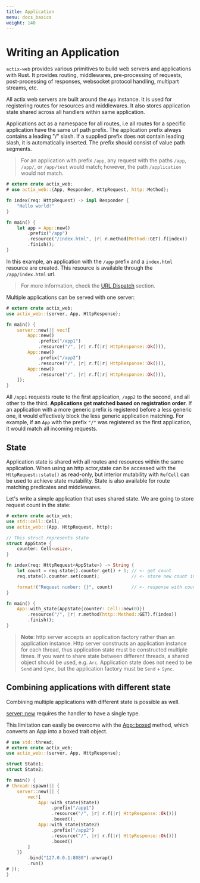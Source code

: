 ```yaml
---
title: Application
menu: docs_basics
weight: 140
---
```


# Writing an Application

`actix-web` provides various primitives to build web servers and applications with Rust.
It provides routing, middlewares, pre-processing of requests, post-processing of responses,
websocket protocol handling, multipart streams, etc.

All actix web servers are built around the `App` instance.  It is used for
registering routes for resources and middlewares.  It also stores application
state shared across all handlers within same application.

Applications act as a namespace for all routes, i.e all routes for a specific application
have the same url path prefix. The application prefix always contains a leading "/" slash.
If a supplied prefix does not contain leading slash, it is automatically inserted.
The prefix should consist of value path segments.

> For an application with prefix `/app`,
> any request with the paths `/app`, `/app/`, or `/app/test` would match;
> however, the path `/application` would not match.

```rust
# extern crate actix_web;
# use actix_web::{App, Responder, HttpRequest, http::Method};

fn index(req: HttpRequest) -> impl Responder {
    "Hello world!"
}

fn main() {
    let app = App::new()
        .prefix("/app")
        .resource("/index.html", |r| r.method(Method::GET).f(index))
        .finish();
}
```

In this example, an application with the `/app` prefix and a `index.html` resource
are created. This resource is available through the `/app/index.html` url.

> For more information, check the
> [URL Dispatch](./sec-6-url-dispatch.html#using-a-application-prefix-to-compose-applications) section.

Multiple applications can be served with one server:

```rust
# extern crate actix_web;
use actix_web::{server, App, HttpResponse};

fn main() {
    server::new(|| vec![
        App::new()
            .prefix("/app1")
            .resource("/", |r| r.f(|r| HttpResponse::Ok())),
        App::new()
            .prefix("/app2")
            .resource("/", |r| r.f(|r| HttpResponse::Ok())),
        App::new()
            .resource("/", |r| r.f(|r| HttpResponse::Ok())),
    ]);
}
```

All `/app1` requests route to the first application, `/app2` to the second, and all other to the third.
**Applications get matched based on registration order**. If an application with a more generic
prefix is registered before a less generic one, it would effectively block the less generic
application matching. For example, if an `App` with the prefix `"/"` was registered
as the first application, it would match all incoming requests.

## State

Application state is shared with all routes and resources within the same application.
When using an http actor,state can be accessed with the `HttpRequest::state()` as read-only,
but interior mutability with `RefCell` can be used to achieve state mutability.
State is also available for route matching predicates and middlewares.

Let's write a simple application that uses shared state. We are going to store request count
in the state:

```rust
# extern crate actix_web;
use std::cell::Cell;
use actix_web::{App, HttpRequest, http};

// This struct represents state
struct AppState {
    counter: Cell<usize>,
}

fn index(req: HttpRequest<AppState>) -> String {
    let count = req.state().counter.get() + 1; // <- get count
    req.state().counter.set(count);            // <- store new count in state

    format!("Request number: {}", count)       // <- response with count
}

fn main() {
    App::with_state(AppState{counter: Cell::new(0)})
        .resource("/", |r| r.method(http::Method::GET).f(index))
        .finish();
}
```

> **Note**: http server accepts an application factory rather than an application
> instance. Http server constructs an application instance for each thread, thus application state
> must be constructed multiple times. If you want to share state between different threads, a
> shared object should be used, e.g. `Arc`. Application state does not need to be `Send` and `Sync`,
> but the application factory must be `Send` + `Sync`.

## Combining applications with different state

Combining multiple applications with different state is possible as well.

[server::new](https://docs.rs/actix-web/*/actix_web/server/fn.new.html) requires the handler to have a single type. 

This limitation can easily be overcome with the [App::boxed](https://docs.rs/actix-web/*/actix_web/struct.App.html#method.boxed) method, which converts an App into a boxed trait object.

```rust
# use std::thread;
# extern crate actix_web;
use actix_web::{server, App, HttpResponse};

struct State1;
struct State2;

fn main() {
# thread::spawn(|| {
    server::new(|| {
        vec![
            App::with_state(State1)
                 .prefix("/app1")
                 .resource("/", |r| r.f(|r| HttpResponse::Ok()))
                 .boxed(),
            App::with_state(State2)
                 .prefix("/app2")
                 .resource("/", |r| r.f(|r| HttpResponse::Ok()))
                 .boxed()
        ]
    })
        .bind("127.0.0.1:8080").unwrap()
        .run()
# });
}
```
